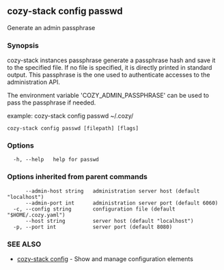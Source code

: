 ## cozy-stack config passwd

Generate an admin passphrase

### Synopsis


cozy-stack instances passphrase generate a passphrase hash and save it to the
specified file. If no file is specified, it is directly printed in standard output.
This passphrase is the one used to authenticate accesses to the administration API.

The environment variable 'COZY_ADMIN_PASSPHRASE' can be used to pass the passphrase
if needed.

example: cozy-stack config passwd ~/.cozy/


```
cozy-stack config passwd [filepath] [flags]
```

### Options

```
  -h, --help   help for passwd
```

### Options inherited from parent commands

```
      --admin-host string   administration server host (default "localhost")
      --admin-port int      administration server port (default 6060)
  -c, --config string       configuration file (default "$HOME/.cozy.yaml")
      --host string         server host (default "localhost")
  -p, --port int            server port (default 8080)
```

### SEE ALSO

* [cozy-stack config](cozy-stack_config.md)	 - Show and manage configuration elements


